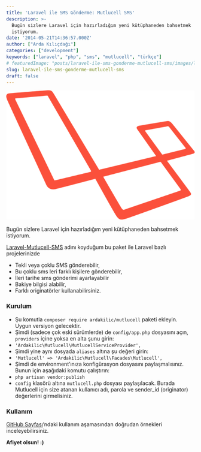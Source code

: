 ```yaml
---
title: 'Laravel ile SMS Gönderme: Mutlucell SMS'
description: >-
  Bugün sizlere Laravel için hazırladığım yeni kütüphaneden bahsetmek
  istiyorum.
date: '2014-05-21T14:36:57.000Z'
author: ["Arda Kılıçdağı"]
categories: ["development"]
keywords: ["laravel", "php", "sms", "mutlucell", "türkçe"]
# featuredImage: "posts/laravel-ile-sms-gonderme-mutlucell-sms/images/laravel-logo.png"
slug: laravel-ile-sms-gonderme-mutlucell-sms
draft: false
---
```


![laravel logo](./images/laravel-logo.png)

Bugün sizlere Laravel için hazırladığım yeni kütüphaneden bahsetmek istiyorum.

[Laravel-Mutlucell-SMS](https://github.com/Ardakilic/laravel-mutlucell-sms) adını koyduğum bu paket ile Laravel bazlı projelerinizde

* Tekli veya çoklu SMS gönderebilir,
* Bu çoklu sms leri farklı kişilere gönderebilir,
* İleri tarihe sms gönderimi ayarlayabilir
* Bakiye bilgisi alabilir,
* Farklı originatörler kullanabilirsiniz.

### Kurulum

* Şu komutla `composer require ardakilic/mutlucell` paketi ekleyin. Uygun versiyon gelecektir.
* Şimdi (sadece çok eski sürümlerde) de `config/app.php` dosyasını açın, `providers` içine yoksa en alta şunu girin:
* `'Ardakilic\Mutlucell\MutlucellServiceProvider',`
* Şimdi yine aynı dosyada `aliases` altına şu değeri girin:
* `'Mutlucell' => 'Ardakilic\Mutlucell\Facades\Mutlucell',`
* Şimdi de environment’ınıza konfigürasyon dosyasını paylaşmalısınız. Bunun için aşağıdaki komutu çalıştırın:
* `php artisan vendor:publish`
* `config` klasörü altına `mutlucell.php` dosyası paylaşılacak. Burada Mutlucell için size atanan kullanıcı adı, parola ve sender_id (originator) değerlerini girmelisiniz.

### Kullanım

[GitHub Sayfası](https://github.com/Ardakilic/laravel-mutlucell-sms#kullan%C4%B1m)’ndaki kullanım aşamasından doğrudan örnekleri inceleyebilirsiniz.

**Afiyet olsun! :)**